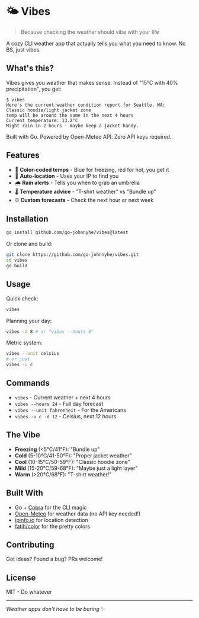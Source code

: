 # 🌤️ Vibes

> Because checking the weather should vibe with your life

A cozy CLI weather app that actually tells you what you need to know. No BS, just vibes.

## What's this?

Vibes gives you weather that makes sense. Instead of "15°C with 40% precipitation", you get:

```
$ vibes
Here's the current weather condition report for Seattle, WA:
Classic hoodie/light jacket zone
temp will be around the same in the next 4 hours
Current temperature: 13.2°C
Might rain in 2 hours - maybe keep a jacket handy.
```

Built with Go. Powered by Open-Meteo API. Zero API keys required.

## Features

- 🎨 **Color-coded temps** - Blue for freezing, red for hot, you get it
- 📍 **Auto-location** - Uses your IP to find you
- 🌧️ **Rain alerts** - Tells you when to grab an umbrella
- 🌡️ **Temperature advice** - "T-shirt weather" vs "Bundle up"
- ⏰ **Custom forecasts** - Check the next hour or next week

## Installation


```bash
go install github.com/go-johnnyhe/vibes@latest
```

Or clone and build:
```bash
git clone https://github.com/go-johnnyhe/vibes.git
cd vibes
go build
```

## Usage

Quick check:
```bash
vibes
```

Planning your day:
```bash
vibes -d 8 # or "vibes --hours 8"
```

Metric system:
```bash
vibes --unit celsius
# or just
vibes -u c
```

## Commands

- `vibes` - Current weather + next 4 hours
- `vibes --hours 24` - Full day forecast  
- `vibes --unit fahrenheit` - For the Americans
- `vibes -u c -d 12` - Celsius, next 12 hours

## The Vibe

- **Freezing** (<5°C/41°F): "Bundle up"
- **Cold** (5-10°C/41-50°F): "Proper jacket weather"
- **Cool** (10-15°C/50-59°F): "Classic hoodie zone"
- **Mild** (15-20°C/59-68°F): "Maybe just a light layer"
- **Warm** (>20°C/68°F): "T-shirt weather!"

## Built With

- Go + [Cobra](https://github.com/spf13/cobra) for the CLI magic
- [Open-Meteo](https://open-meteo.com/) for weather data (no API key needed!)
- [ipinfo.io](https://ipinfo.io/) for location detection
- [fatih/color](https://github.com/fatih/color) for the pretty colors

## Contributing

Got ideas? Found a bug? PRs welcome!

## License

MIT - Do whatever

---

*Weather apps don't have to be boring* ✨
